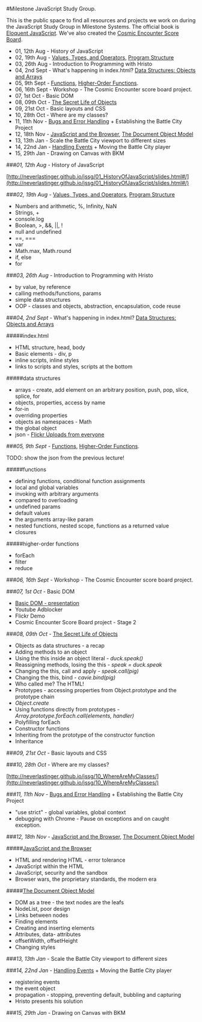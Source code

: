 #Milestone JavaScript Study Group.

This is the public space to find all resources and projects we work on during the JavaScript Study Group in Milestone Systems. The official book is [Eloquent JavaScript](http://eloquentjavascript.net/index.html). We've also created the [Cosmic Encounter Score Board](http://neverlastinger.github.io/jssg/CosmicEncounterScoreBoard/). 

* 01, 12th Aug - History of JavaScript
* 02, 19th Aug - [Values, Types, and Operators](http://eloquentjavascript.net/01_values.html), [Program Structure](http://eloquentjavascript.net/02_program_structure.html)
* 03, 26th Aug - Introduction to Programming with Hristo
* 04, 2nd Sept - What's happening in index.html? [Data Structures: Objects and Arrays](http://eloquentjavascript.net/04_data.html)
* 05, 9th Sept - [Functions](http://eloquentjavascript.net/03_functions.html), [Higher-Order Functions](http://eloquentjavascript.net/05_higher_order.html).
* 06, 16th Sept - Workshop - The Cosmic Encounter score board project. 
* 07, 1st Oct - Basic DOM
* 08, 09th Oct - [The Secret Life of Objects](http://eloquentjavascript.net/06_object.html)
* 09, 21st Oct - Basic layouts and CSS
* 10, 28th Oct - Where are my classes?
* 11, 11th Nov - [Bugs and Error Handling](http://eloquentjavascript.net/08_error.html) + Establishing the Battle City Project
* 12, 18th Nov - [JavaScript and the Browser](http://eloquentjavascript.net/12_browser.html), [The Document Object Model](http://eloquentjavascript.net/13_dom.html)
* 13, 13th Jan - Scale the Battle City viewport to different sizes
* 14, 22nd Jan - [Handling Events](http://eloquentjavascript.net/14_event.html) + Moving the Battle City player
* 15, 29th Jan - Drawing on Canvas with BKM



###*01, 12th Aug* - History of JavaScript

[http://neverlastinger.github.io/jssg/01_HistoryOfJavaScript/slides.html#/](http://neverlastinger.github.io/jssg/01_HistoryOfJavaScript/slides.html#/)

###*02, 19th Aug* - [Values, Types, and Operators](http://eloquentjavascript.net/01_values.html), [Program Structure](http://eloquentjavascript.net/02_program_structure.html)
* Numbers and arithmetic, %, Infinity, NaN
* Strings, +
* console.log
* Boolean, >, &&, ||, !
* null and undefined
* ==, ===
* var
* Math.max, Math.round
* if, else
* for

###*03, 26th Aug* - Introduction to Programming with Hristo
* by value, by reference
* calling methods/functions, params
* simple data structures
* OOP - classes and objects, abstraction, encapsulation, code reuse

###*04, 2nd Sept* - What's happening in index.html? [Data Structures: Objects and Arrays](http://eloquentjavascript.net/04_data.html)

#####index.html
* HTML structure, head, body
* Basic elements - div, p
* inline scripts, inline styles
* links to scripts and styles, scripts at the bottom

#####data structures
* arrays - create, add element on an arbitrary position, push, pop, slice, splice, for
* objects, properties, access by name
* for-in
* overriding properties
* objects as namespaces - Math
* the global object
* json - [Flickr Uploads from everyone](https://api.flickr.com/services/feeds/photos_public.gne?format=json)

###*05, 9th Sept* - [Functions](http://eloquentjavascript.net/03_functions.html), [Higher-Order Functions](http://eloquentjavascript.net/05_higher_order.html).

TODO: show the json from the previous lecture!

#####functions
* defining functions, conditional function assignments
* local and global variables
* invoking with arbitrary arguments
 * compared to overloading
 * undefined params
 * default values
 * the arguments array-like param
* nested functions, nested scope, functions as a returned value
* closures

#####higher-order functions
* forEach
* filter
* reduce

###*06, 16th Sept* - Workshop - The Cosmic Encounter score board project. 

###*07, 1st Oct* - Basic DOM
* [Basic DOM - presentation](http://neverlastinger.github.io/jssg/07_BasicDOM/slides.html#/)
* Youtube Adblocker
* Flickr Demo
* Cosmic Encounter Score Board project - Stage 2

###*08, 09th Oct* - [The Secret Life of Objects](http://eloquentjavascript.net/06_object.html)
* Objects as data structures - a recap
* Adding methods to an object
* Using the this inside an object literal - *duck.speak()*
* Reassigning methods, losing the this - *speak = duck.speak*
* Changing the this, call and apply - *speak.call(pig)*
* Changing the this, bind - *cavie.bind(pig)*
* Who called me? The HTML!
* Prototypes - accessing properties from Object.prototype and the prototype chain
* *Object.create*
* Using functions directly from prototypes - *Array.prototype.forEach.call(elements, handler)*
* Polyfilling forEach
* Constructor functions
* Inheriting from the prototype of the constructor function
* Inheritance

###*09, 21st Oct* - Basic layouts and CSS

###*10, 28th Oct* - Where are my classes?

[http://neverlastinger.github.io/jssg/10_WhereAreMyClasses/](http://neverlastinger.github.io/jssg/10_WhereAreMyClasses/)

###*11, 11th Nov* - [Bugs and Error Handling](http://eloquentjavascript.net/08_error.html) + Establishing the Battle City Project
* "use strict" - global variables, global context
* debugging with Chrome - Pause on exceptions and on caught exception. 

###*12, 18th Nov* - [JavaScript and the Browser](http://eloquentjavascript.net/12_browser.html), [The Document Object Model](http://eloquentjavascript.net/13_dom.html)

#####[JavaScript and the Browser](http://eloquentjavascript.net/12_browser.html)
* HTML and rendering HTML - error tolerance
* JavaScript within the HTML
* JavaScript, security and the sandbox
* Browser wars, the proprietary standards, the modern era

#####[The Document Object Model](http://eloquentjavascript.net/13_dom.html)
* DOM as a tree - the text nodes are the leafs
* NodeList, poor design
* Links between nodes
* Finding elements
* Creating and inserting elements
* Attributes, data- attributes
* offsetWidth, offsetHeight
* Changing styles

###*13, 13th Jan* - Scale the Battle City viewport to different sizes

###*14, 22nd Jan* - [Handling Events](http://eloquentjavascript.net/14_event.html) + Moving the Battle City player
* registering events
* the event object
* propagation - stopping, preventing default, bubbling and capturing
* Hristo presents his solution

###*15, 29th Jan* - Drawing on Canvas with BKM